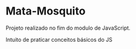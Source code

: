 # Mata-Mosquito

Projeto realizado no fim do modulo de JavaScript.

Intuito de praticar conceitos básicos do JS
